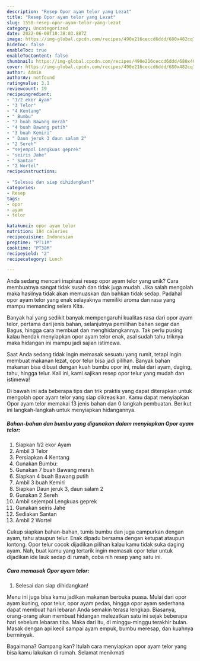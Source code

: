 ```yaml
---
description: "Resep Opor ayam telor yang Lezat"
title: "Resep Opor ayam telor yang Lezat"
slug: 1550-resep-opor-ayam-telor-yang-lezat
category: Uncategorized
date: 2022-06-08T10:38:03.887Z
image: https://img-global.cpcdn.com/recipes/490e216ceccd6ddd/680x482cq70/opor-ayam-telor-foto-resep-utama.jpg
hideToc: false
enableToc: true
enableTocContent: false
thumbnail: https://img-global.cpcdn.com/recipes/490e216ceccd6ddd/680x482cq70/opor-ayam-telor-foto-resep-utama.jpg
cover: https://img-global.cpcdn.com/recipes/490e216ceccd6ddd/680x482cq70/opor-ayam-telor-foto-resep-utama.jpg
author: Admin
authorAv: notfound
ratingvalue: 3.1
reviewcount: 19
recipeingredient:
- "1/2 ekor Ayam"
- "3 Telor"
- "4 Kentang"
- " Bumbu"
- "7 buah Bawang merah"
- "4 buah Bawang putih"
- "3 buah Kemiri"
- " Daun jeruk 3 daun salam 2"
- "2 Sereh"
- "sejempol Lengkuas geprek"
- "seiris Jahe"
- " Santan"
- "2 Wortel"
recipeinstructions:

- "Selesai dan siap dihidangkan!"
categories:
- Resep
tags:
- opor
- ayam
- telor

katakunci: opor ayam telor 
nutrition: 184 calories
recipecuisine: Indonesian
preptime: "PT11M"
cooktime: "PT38M"
recipeyield: "2"
recipecategory: Lunch

---
```





Anda sedang mencari inspirasi resep opor ayam telor yang unik? Cara membuatnya sangat tidak susah dan tidak juga mudah. Jika salah mengolah maka hasilnya tidak akan memuaskan dan bahkan tidak sedap. Padahal opor ayam telor yang enak selayaknya memiliki aroma dan rasa yang mampu memancing selera Kita.





Banyak hal yang sedikit banyak mempengaruhi kualitas rasa dari opor ayam telor, pertama dari jenis bahan, selanjutnya pemilihan bahan segar dan Bagus, hingga cara membuat dan menghidangkannya. Tak perlu pusing kalau hendak menyiapkan opor ayam telor enak,      asal sudah tahu triknya maka hidangan ini mampu jadi sajian istimewa.














Saat Anda sedang tidak ingin memasak sesuatu yang rumit, tetapi ingin membuat makanan lezat, opor telur bisa jadi pilihan. Banyak bahan makanan bisa dibuat dengan kuah bumbu opor ini, mulai dari ayam, daging, tahu, hingga telur. Kali ini, kami sajikan resep opor telur yang mudah dan istimewa!






Di bawah ini ada beberapa tips dan trik praktis yang dapat diterapkan untuk mengolah opor ayam telor yang siap dikreasikan. Kamu dapat menyiapkan Opor ayam telor memakai 13 jenis bahan dan 0 langkah pembuatan. Berikut ini langkah-langkah untuk menyiapkan hidangannya.

<!--inarticleads1-->

##### Bahan-bahan dan bumbu yang digunakan dalam menyiapkan Opor ayam telor:

1. Siapkan 1/2 ekor Ayam
1. Ambil 3 Telor
1. Persiapkan 4 Kentang
1. Gunakan  Bumbu:
1. Gunakan 7 buah Bawang merah
1. Siapkan 4 buah Bawang putih
1. Ambil 3 buah Kemiri
1. Siapkan  Daun jeruk 3, daun salam 2
1. Gunakan 2 Sereh
1. Ambil sejempol Lengkuas geprek
1. Gunakan seiris Jahe
1. Sediakan  Santan
1. Ambil 2 Wortel


Cukup siapkan bahan-bahan, tumis bumbu dan juga campurkan dengan ayam, tahu ataupun telur. Enak dipadu bersama dengan ketupat ataupun lontong. Opor telur cocok dijadikan pilihan kalau kamu tidak suka daging ayam. Nah, buat kamu yang tertarik ingin memasak opor telur untuk dijadikan ide lauk sedap di rumah, coba nih resep yang satu ini. 

<!--inarticleads2-->

##### Cara memasak Opor ayam telor:


1. Selesai dan siap dihidangkan!

Menu ini juga bisa kamu jadikan makanan berbuka puasa. Mulai dari opor ayam kuning, opor telur, opor ayam pedas, hingga opor ayam sederhana dapat membuat hari lebaran Anda semakin terasa lengkap. Biasanya, orang-orang akan membuat hidangan melezatkan satu ini sejak beberapa hari sebelum lebaran tiba. Maka dari itu, di minggu-minggu terakhir bulan. Masak dengan api kecil sampai ayam empuk, bumbu meresap, dan kuahnya berminyak. 

Bagaimana? Gampang kan? Itulah cara menyiapkan opor ayam telor yang bisa kamu lakukan di rumah. Selamat menikmati
